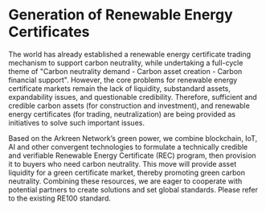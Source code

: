 # Generation of Renewable Energy Certificates

The world has already established a renewable energy certificate trading mechanism to support carbon neutrality, while undertaking a full-cycle theme of "Carbon neutrality demand - Carbon asset creation - Carbon financial support". However, the core problems for renewable energy certificate markets remain the lack of liquidity, substandard assets, expandability issues, and questionable credibility. Therefore, sufficient and credible carbon assets (for construction and investment), and renewable energy certificates (for trading, neutralization) are being provided as initiatives to solve such important issues.

Based on the Arkreen Network’s green power, we combine blockchain, IoT, AI and other convergent technologies to formulate a technically credible and verifiable Renewable Energy Certificate (REC) program, then provision it to buyers who need carbon neutrality. This move will provide asset liquidity for a green certificate market, thereby promoting green carbon neutrality. Combining these resources, we are eager to cooperate with potential partners to create solutions and set global standards. Please refer to the existing RE100 standard.

